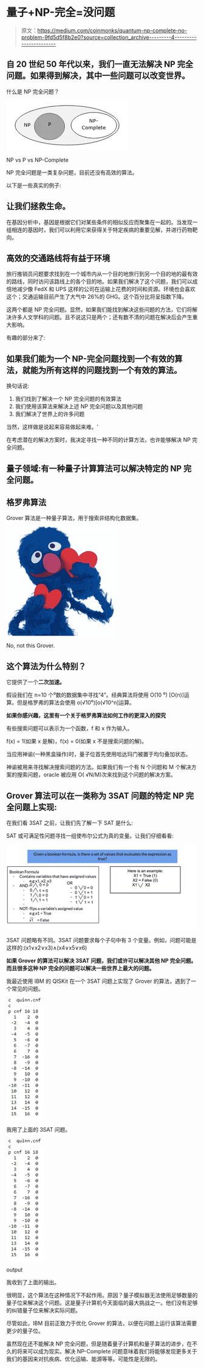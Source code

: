 # 量子+NP-完全=没问题

> 原文：<https://medium.com/coinmonks/quantum-np-complete-no-problem-9fd5d5f8b2e0?source=collection_archive---------4----------------------->

## 自 20 世纪 50 年代以来，我们一直无法解决 NP 完全问题。如果得到解决，其中一些问题可以改变世界。

什么是 NP 完全问题？

![](img/e851bc32639cb77b4a21d25f239479c7.png)

NP vs P vs NP-Complete

NP 完全问题是一类复杂问题，目前还没有高效的算法。

以下是一些真实的例子:

## **让我们拯救生命。**

在基因分析中，基因是根据它们对某些条件的相似反应而聚集在一起的。当发现一组相连的基因时，我们可以利用它来获得关于特定疾病的重要见解，并进行药物靶向。

## **高效的交通路线将有益于环境**

旅行推销员问题要求找到在一个城市内从一个目的地旅行到另一个目的地的最有效的路线，同时访问该路线上的各个目的地。如果我们解决了这个问题，我们可以成倍地减少像 FedX 和 UPS 这样的公司在运输上花费的时间和资源。环境也会喜欢这个；交通运输目前产生了大气中 26%的 GHG。这个百分比将呈指数下降。

这两个都是 NP 完全问题。显然，如果我们能找到解决这些问题的方法，它们将解决许多人文学科的问题。且不说这只是两个；还有数不清的问题在解决后会产生重大影响。

有趣的部分来了:

## 如果我们能为一个 NP-完全问题找到一个有效的算法，就能为所有这样的问题找到一个有效的算法。

换句话说:

1.  我们找到了解决一个 NP 完全问题的有效算法
2.  我们使用该算法来解决上述 NP 完全问题以及其他问题
3.  我们解决了世界上的许多问题

当然，这样做是说起来容易做起来难。'

在考虑潜在的解决方案时，我决定寻找一种不同的计算方法，也许能够解决 NP 完全问题。

## 量子领域:有一种量子计算算法可以解决特定的 NP 完全问题。

## **格罗弗算法**

Grover 算法是一种量子算法，用于搜索非结构化数据集。

![](img/5a6758b1ce8e4a2a6bd29d085419ccde.png)

No, not this Grover.

## **这个算法为什么特别？**

它提供了一个**二次加速。**

假设我们在 n=10 个⁰数的数据集中寻找“4”。经典算法将使用 O(10 ⁰) [O(n)]运算。但是格罗弗的算法会使用 o(√10⁰)[o(√10^n]运算。

**如果你感兴趣，这里有一个关于格罗弗算法如何工作的更深入的探究**

有些搜索问题可以表示为一个函数，f 和 x 作为输入。

f(x) = 1(如果 x 是解)，f(x) = 0(如果 x 不是搜索问题的解)。

当应用神谕(一种黑盒操作)时，量子位首先使用哈达玛门被置于均匀叠加状态。

神谕被用来寻找解决搜索问题的方法。如果我们有一个有 N 个问题和 M 个解决方案的搜索问题，oracle 被应用 O( √N/M)次来找到这个问题的解决方案。

## Grover 算法可以在一类称为 3SAT 问题的特定 NP 完全问题上实现:

在我们看 3SAT 之前，让我们先了解一下 SAT 是什么:

SAT 或可满足性问题寻找一组使布尔公式为真的变量。让我们仔细看看:

![](img/75820a2a6a0c8439def23d367f055bc3.png)

3SAT 问题略有不同。3SAT 问题要求每个子句中有 3 个变量。例如，问题可能是这样的:(x1∨x2∨x3)∧(x4∨x5∨x6)

**如果 Grover 的算法可以解决 3SAT 问题，我们或许可以解决其他 NP 完全问题。而且很多这种 NP 完全的问题可以解决一些世界上最大的问题。**

我最近使用 IBM 的 QISKit 在一个 3SAT 问题上实现了 Grover 的算法，遇到了一个常见的问题。

![](img/6926c70beaf4eb60fd0b41e5aa023327.png)

我用了上面的 3SAT 问题。

![](img/6926c70beaf4eb60fd0b41e5aa023327.png)

output

我收到了上面的输出。

很明显，这个算法在这种情况下不起作用。原因？量子模拟器无法使用足够数量的量子位来解决这个问题。这是量子计算机今天面临的最大挑战之一。他们没有足够的纠错量子位来解决实际问题。

尽管如此，IBM 目前正致力于优化 Grover 的算法，以便在问题上运行该算法需要更少的量子位。

虽然现在还不能解决 NP 完全问题，但是随着量子计算机和量子算法的进步，在不久的将来可以成为现实。解决 NP-Complete 问题意味着我们将能够发现更多关于我们的基因来对抗疾病、优化运输、能源等等。可能性是无限的。